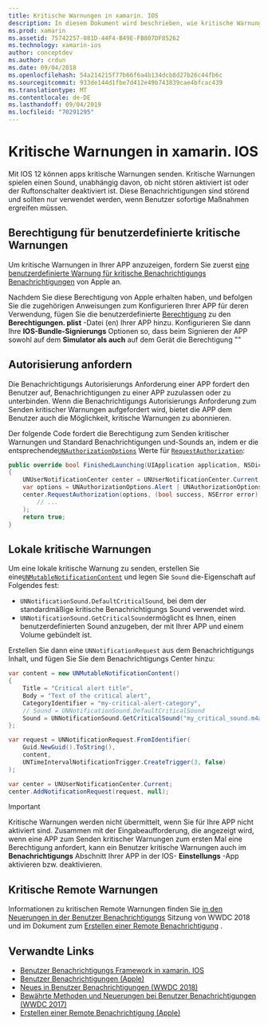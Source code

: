 ```yaml
---
title: Kritische Warnungen in xamarin. IOS
description: In diesem Dokument wird beschrieben, wie kritische Warnungen mit xamarin. IOS verwendet werden. Bei kritischen Warnungen, die mit IOS 12 eingeführt werden, handelt es sich um störende Benachrichtigungen, die unabhängig davon, ob nicht gestört ist, oder der Ruftonschalter deaktiviert ist.
ms.prod: xamarin
ms.assetid: 75742257-081D-44F4-B49E-FB807DF85262
ms.technology: xamarin-ios
author: conceptdev
ms.author: crdun
ms.date: 09/04/2018
ms.openlocfilehash: 54a214215f77b66f6a4b134dcb8d27b26c44fb6c
ms.sourcegitcommit: 933de144d1fbe7d412e49b743839cae4bfcac439
ms.translationtype: MT
ms.contentlocale: de-DE
ms.lasthandoff: 09/04/2019
ms.locfileid: "70291295"
---
```

# <a name="critical-alerts-in-xamarinios"></a>Kritische Warnungen in xamarin. IOS

Mit IOS 12 können apps kritische Warnungen senden. Kritische Warnungen spielen einen Sound, unabhängig davon, ob nicht stören aktiviert ist oder der Ruftonschalter deaktiviert ist. Diese Benachrichtigungen sind störend und sollten nur verwendet werden, wenn Benutzer sofortige Maßnahmen ergreifen müssen.

## <a name="custom-critical-alert-entitlement"></a>Berechtigung für benutzerdefinierte kritische Warnungen

Um kritische Warnungen in Ihrer APP anzuzeigen, fordern Sie zuerst [eine benutzerdefinierte Warnung für kritische Benachrichtigungs Benachrichtigungen](https://developer.apple.com/contact/request/notifications-critical-alerts-entitlement/) von Apple an.

Nachdem Sie diese Berechtigung von Apple erhalten haben, und befolgen Sie die zugehörigen Anweisungen zum Konfigurieren Ihrer APP für deren Verwendung, fügen Sie die benutzerdefinierte [Berechtigung](~/ios/deploy-test/provisioning/entitlements.md) zu den **Berechtigungen. plist** -Datei (en) Ihrer APP hinzu. Konfigurieren Sie dann Ihre **IOS-Bundle-Signierungs** Optionen so, dass beim Signieren der APP sowohl auf dem **Simulator als auch** auf dem Gerät die Berechtigung ""

## <a name="request-authorization"></a>Autorisierung anfordern

Die Benachrichtigungs Autorisierungs Anforderung einer APP fordert den Benutzer auf, Benachrichtigungen zu einer APP zuzulassen oder zu unterbinden. Wenn die Benachrichtigungs Autorisierungs Anforderung zum Senden kritischer Warnungen aufgefordert wird, bietet die APP dem Benutzer auch die Möglichkeit, kritische Warnungen zu abonnieren.

Der folgende Code fordert die Berechtigung zum Senden kritischer Warnungen und Standard Benachrichtigungen und-Sounds an, indem er die entsprechende[`UNAuthorizationOptions`](xref:UserNotifications.UNAuthorizationOptions)
Werte für [`RequestAuthorization`](xref:UserNotifications.UNUserNotificationCenter.RequestAuthorization*):

```csharp
public override bool FinishedLaunching(UIApplication application, NSDictionary launchOptions)
{
    UNUserNotificationCenter center = UNUserNotificationCenter.Current;
    var options = UNAuthorizationOptions.Alert | UNAuthorizationOptions.Sound | UNAuthorizationOptions.CriticalAlert;
    center.RequestAuthorization(options, (bool success, NSError error) => {
        // ...
    );
    return true;
}
```

## <a name="local-critical-alerts"></a>Lokale kritische Warnungen

Um eine lokale kritische Warnung zu senden, erstellen Sie eine[`UNMutableNotificationContent`](xref:UserNotifications.UNMutableNotificationContent)
und legen Sie `Sound` die-Eigenschaft auf Folgendes fest:

- `UNNotificationSound.DefaultCriticalSound`, bei dem der standardmäßige kritische Benachrichtigungs Sound verwendet wird.
- `UNNotificationSound.GetCriticalSound`ermöglicht es Ihnen, einen benutzerdefinierten Sound anzugeben, der mit Ihrer APP und einem Volume gebündelt ist.

Erstellen Sie dann eine `UNNotificationRequest` aus dem Benachrichtigungs Inhalt, und fügen Sie Sie dem Benachrichtigungs Center hinzu:

```csharp
var content = new UNMutableNotificationContent()
{
    Title = "Critical alert title",
    Body = "Text of the critical alert",
    CategoryIdentifier = "my-critical-alert-category",
    // Sound = UNNotificationSound.DefaultCriticalSound
    Sound = UNNotificationSound.GetCriticalSound("my_critical_sound.m4a", 1.0f)
};

var request = UNNotificationRequest.FromIdentifier(
    Guid.NewGuid().ToString(),
    content,
    UNTimeIntervalNotificationTrigger.CreateTrigger(3, false)
);

var center = UNUserNotificationCenter.Current;
center.AddNotificationRequest(request, null);
```

> [!IMPORTANT]
> Kritische Warnungen werden nicht übermittelt, wenn Sie für Ihre APP nicht aktiviert sind. Zusammen mit der Eingabeaufforderung, die angezeigt wird, wenn eine APP zum Senden kritischer Warnungen zum ersten Mal eine Berechtigung anfordert, kann ein Benutzer kritische Warnungen auch im **Benachrichtigungs** Abschnitt Ihrer APP in der IOS- **Einstellungs** -App aktivieren bzw. deaktivieren.

## <a name="remote-critical-alerts"></a>Kritische Remote Warnungen

Informationen zu kritischen Remote Warnungen finden Sie [in den Neuerungen in der Benutzer Benachrichtigungs](https://developer.apple.com/videos/play/wwdc2018/710/) Sitzung von WWDC 2018 und im Dokument zum [Erstellen einer Remote Benachrichtigung](https://developer.apple.com/documentation/usernotifications/setting_up_a_remote_notification_server/generating_a_remote_notification) .

## <a name="related-links"></a>Verwandte Links

- [Benutzer Benachrichtigungs Framework in xamarin. IOS](~/ios/platform/user-notifications/index.md)
- [Benutzer Benachrichtigungen (Apple)](https://developer.apple.com/documentation/usernotifications?language=objc)
- [Neues in Benutzer Benachrichtigungen (WWDC 2018)](https://developer.apple.com/videos/play/wwdc2018/710/)
- [Bewährte Methoden und Neuerungen bei Benutzer Benachrichtigungen (WWDC 2017)](https://developer.apple.com/videos/play/wwdc2017/708/)
- [Erstellen einer Remote Benachrichtigung (Apple)](https://developer.apple.com/documentation/usernotifications/setting_up_a_remote_notification_server/generating_a_remote_notification)
